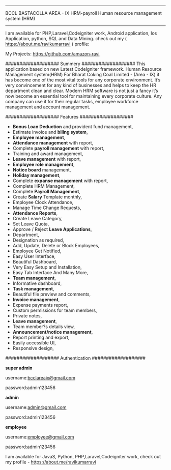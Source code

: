 ****************************************************************************
BCCL BASTACOLLA AREA - IX HRM-payroll Human resource management system (HRM) 
****************************************************************************

I am available for PHP,Laravel,Codeigniter work, Android application, Ios Application, python, SQL and Data Mining. 
check out my ( https://about.me/ravikumarravi ) profile:

My Projects: https://github.com/amazon-ravi




###################
Summery
###################
This application based on new Latest CodeIgniter framework. Human Resource Management system(HRM) For Bharat Coking Coal Limited - (Area - IX) it has become one of the most vital tools for any corporate environment. It’s very convincement for any kind of businesses and helps to keep the HR department clean and clear. Modern HRM software is not just a fancy it’s now become an essential tool for maintaining every corporate culture. Any company can use it for their regular tasks, employee workforce management and account management.

###################
Features
###################
* **Bonus Loan Deduction** and provident fund management,
* Estimate invoice and **biling system**,
* **Employee management**,
* **Attendance management** with report,
* Complete **payroll management** with report,
* Training and award management,
* **Leave management** with report,
* **Employee role management**,
* **Notice board** management,
* **Holiday management**,
* Complete **expanse management** with report,
* Complete HRM Management,
* Complete **Payroll Management**,
* Create **Salary** Template monthly,
* Employee Clock Attendance,
* Manage Time Change Requests,
* **Attendance Reports**,
* Create Leave Category,
* Set Leave Quota,
* Approve / Reject **Leave Applications**,
* Department,
* Designation as required,
* Add, Update, Delete or Block Employees,
* Employee Get Notified,
* Easy User Interface,
* Beautiful Dashboard,
* Very Easy Setup and Installation,
* Easy Tab Interface And Many More,
* **Team management**,
* Informative dashboard,
* **Task management**,
* Beautiful file preview and comments,
* **Invoice management**,
* Expense payments report,
* Custom permissions for team members,
* Private notes,
* **Leave management**,
* Team member?s details view,
* **Announcement/notice management**,
* Report printing and export,
* Easily accessible UI,
* Responsive design,

###################
Authentication
###################

**super admin**

username:bcclareaix@gmail.com

password:admin123456

**admin**

username:admin@gmail.com

password:admin123456

**employee**

username:employee@gmail.com

password:admin123456


I am available for JavaS, Python, PHP,Laravel,Codeigniter work, check out my profile - https://about.me/ravikumarravi
